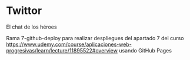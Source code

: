 # Twittor

El chat de los héroes

Rama 7-github-deploy para realizar despliegues del apartado 7 del curso https://www.udemy.com/course/aplicaciones-web-progresivas/learn/lecture/11895522#overview usando GitHub Pages
